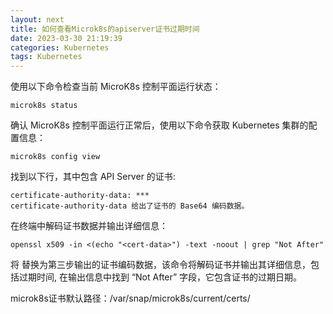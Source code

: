 ```yaml
---
layout: next
title: 如何查看Microk8s的apiserver证书过期时间
date: 2023-03-30 21:19:39
categories: Kubernetes
tags: Kubernetes
---
```


使用以下命令检查当前 MicroK8s 控制平面运行状态：
```
microk8s status
```
确认 MicroK8s 控制平面运行正常后，使用以下命令获取 Kubernetes 集群的配置信息：
```
microk8s config view
```
找到以下行，其中包含 API Server 的证书:
```
certificate-authority-data: ***
certificate-authority-data 给出了证书的 Base64 编码数据。
```
在终端中解码证书数据并输出详细信息：
```
openssl x509 -in <(echo "<cert-data>") -text -noout | grep "Not After"
```
将 <cert-data> 替换为第三步输出的证书编码数据，该命令将解码证书并输出其详细信息，包括过期时间, 在输出信息中找到 “Not After” 字段，它包含证书的过期日期。

microk8s证书默认路径：/var/snap/microk8s/current/certs/
